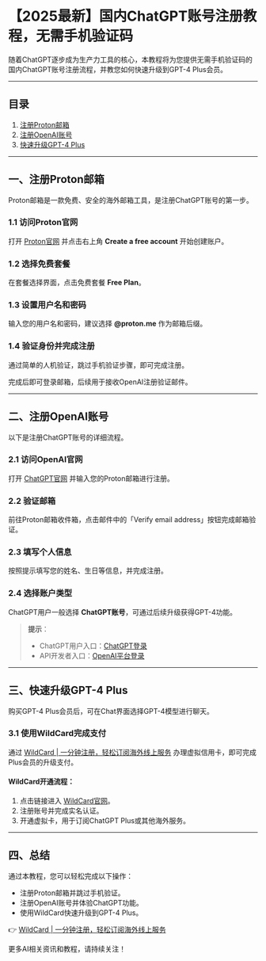 <title>【2025最新】国内ChatGPT账号注册教程，无需手机验证码，快速升级GPT-4 Plus！</title>

# 【2025最新】国内ChatGPT账号注册教程，无需手机验证码


随着ChatGPT逐步成为生产力工具的核心，本教程将为您提供无需手机验证码的国内ChatGPT账号注册流程，并教您如何快速升级到GPT-4 Plus会员。

---

## 目录
1. [注册Proton邮箱](#注册proton邮箱)
2. [注册OpenAI账号](#注册openai账号)
3. [快速升级GPT-4 Plus](#快速升级gpt-4-plus)

---

## 一、注册Proton邮箱

Proton邮箱是一款免费、安全的海外邮箱工具，是注册ChatGPT账号的第一步。

### 1.1 访问Proton官网

打开 [Proton官网](https://proton.me/) 并点击右上角 **Create a free account** 开始创建账户。


### 1.2 选择免费套餐

在套餐选择界面，点击免费套餐 **Free Plan**。


### 1.3 设置用户名和密码

输入您的用户名和密码，建议选择 **@proton.me** 作为邮箱后缀。



### 1.4 验证身份并完成注册

通过简单的人机验证，跳过手机验证步骤，即可完成注册。


完成后即可登录邮箱，后续用于接收OpenAI注册验证邮件。

---

## 二、注册OpenAI账号

以下是注册ChatGPT账号的详细流程。

### 2.1 访问OpenAI官网

打开 [ChatGPT官网](https://chat.openai.com/) 并输入您的Proton邮箱进行注册。


### 2.2 验证邮箱

前往Proton邮箱收件箱，点击邮件中的「Verify email address」按钮完成邮箱验证。



### 2.3 填写个人信息

按照提示填写您的姓名、生日等信息，并完成注册。



### 2.4 选择账户类型

ChatGPT用户一般选择 **ChatGPT账号**，可通过后续升级获得GPT-4功能。



> **提示**：
> - ChatGPT用户入口：[ChatGPT登录](https://chat.openai.com/)
> - API开发者入口：[OpenAI平台登录](https://platform.openai.com/)

---

## 三、快速升级GPT-4 Plus

购买GPT-4 Plus会员后，可在Chat界面选择GPT-4模型进行聊天。

### 3.1 使用WildCard完成支付

通过 [WildCard | 一分钟注册，轻松订阅海外线上服务](https://bit.ly/bewildcard) 办理虚拟信用卡，即可完成Plus会员的升级支付。

#### WildCard开通流程：
1. 点击链接进入 [WildCard官网](https://bit.ly/bewildcard)。
2. 注册账号并完成实名认证。
3. 开通虚拟卡，用于订阅ChatGPT Plus或其他海外服务。

---

## 四、总结

通过本教程，您可以轻松完成以下操作：
- 注册Proton邮箱并跳过手机验证。
- 注册OpenAI账号并体验ChatGPT功能。
- 使用WildCard快速升级到GPT-4 Plus。

👉 [WildCard | 一分钟注册，轻松订阅海外线上服务](https://bit.ly/bewildcard)

更多AI相关资讯和教程，请持续关注！
